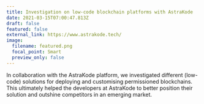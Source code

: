 ```yaml
---
title: Investigation on low-code blockchain platforms with AstraKode
date: 2021-03-15T07:00:47.813Z
draft: false
featured: false
external_link: https://www.astrakode.tech/
image:
  filename: featured.png
  focal_point: Smart
  preview_only: false
---
```

In collaboration with the AstraKode platform, we investigated different (low-code) solutions for deploying and customising permissioned blockchains. This ultimately helped the developers at AstraKode to better position their solution and outshine competitors in an emerging market.